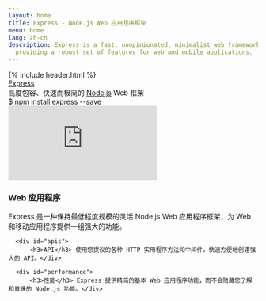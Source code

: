 ```yaml
---
layout: home
title: Express - Node.js Web 应用程序框架
menu: home
lang: zh-cn
description: Express is a fast, unopinionated, minimalist web framework for Node.js,
  providing a robust set of features for web and mobile applications.
---
```

<section id="home-content">
  {% include header.html %}
  <div id="overlay"></div>
  <div id="homepage-leftpane" class="pane">
    <section id="description">
        <div class="express"><a href="/">Express</a></div>
        <span class="description">高度包容、快速而极简的 <a href='http://nodejs.org'>Node.js</a> Web 框架</span>
    </section>
    <div id="install-command">$ npm install express --save</div>
  </div>
  <div id="homepage-rightpane" class="pane">
    <iframe src="https://www.youtube.com/embed/HxGt_3F0ULg" frameborder="0" allowfullscreen></iframe>
  </div>
</section>

<section id="intro">

  <div id="boxes" class="clearfix">
      <div id="web-applications">
          <h3>Web 应用程序</h3> Express 是一种保持最低程度规模的灵活 Node.js Web 应用程序框架，为 Web 和移动应用程序提供一组强大的功能。</div>

      <div id="apis">
          <h3>API</h3> 使用您提议的各种 HTTP 实用程序方法和中间件，快速方便地创建强大的 API。</div>

      <div id="performance">
          <h3>性能</h3> Express 提供精简的基本 Web 应用程序功能，而不会隐藏您了解和青睐的 Node.js 功能。</div>
  </div>

</section>

<!--
<section id="announcements">
  {% include announcement/announcement-{{ page.lang }}.md %}
</section>
-->
